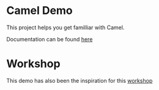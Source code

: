 # Camel Demo

This project helps you get familliar with Camel.

Documentation can be found [here](https://ivonet.github.io/camel-demo/index.html)

# Workshop

This demo has also been the inspiration for this [workshop](https://github.com/Ordina-JTech/camel-workshop)

